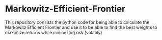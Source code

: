 # Markowitz-Efficient-Frontier
This repository consists the python code for being able to calculate the Markowitz Efficient Frontier and use it to be able to find the best weights to maximize returns while minimizing risk (volatily) 
